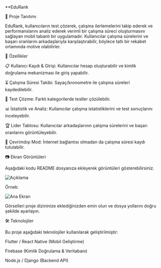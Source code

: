 **EduRank

📌 Proje Tanıtımı

EduRank, kullanıcıların test çözerek, çalışma ilerlemelerini takip ederek ve performanslarını analiz ederek verimli bir çalışma süreci oluşturmasını sağlayan mobil tabanlı bir uygulamadır. Kullanıcılar çalışma sürelerini ve başarı oranlarını arkadaşlarıyla karşılaştırabilir, böylece tatlı bir rekabet ortamında motive olabilirler.

🚀 Özellikler

📋 Kullanıcı Kaydı & Girişi: Kullanıcılar hesap oluşturabilir ve kimlik doğrulama mekanizması ile giriş yapabilir.

⏳ Çalışma Süresi Takibi: Sayaç/kronometre ile çalışma süreleri kaydedilebilir.

📝 Test Çözme: Farklı kategorilerde testler çözülebilir.

📊 İstatistik ve Analiz: Kullanıcılar çalışma istatistiklerini ve test sonuçlarını inceleyebilir.

🏆 Lider Tablosu: Kullanıcılar arkadaşlarının çalışma sürelerini ve başarı oranlarını görüntüleyebilir.

📶 Çevrimdışı Mod: İnternet bağlantısı olmadan da çalışma süresi kaydı tutulabilir.

📷 Ekran Görüntüleri

Aşağıdaki kodu README dosyanıza ekleyerek görüntüleri gösterebilirsiniz.

![Açıklama](gorseller/dosya_adi.png)

Örnek:

![Ana Ekran](images/main_screen.png)

Görselleri proje dizininize eklediğinizden emin olun ve dosya yollarını doğru şekilde ayarlayın.

🛠 Teknolojiler

Bu proje aşağıdaki teknolojiler kullanılarak geliştirilmiştir:

Flutter / React Native (Mobil Geliştirme)

Firebase (Kimlik Doğrulama & Veritabanı)

Node.js / Django (Backend API)
